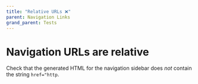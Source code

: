 ```yaml
---
title: "Relative URLs ❌"
parent: Navigation Links
grand_parent: Tests
---
```


# Navigation URLs are relative

Check that the generated HTML for the navigation sidebar does _not_ contain
the string `href="http`.
